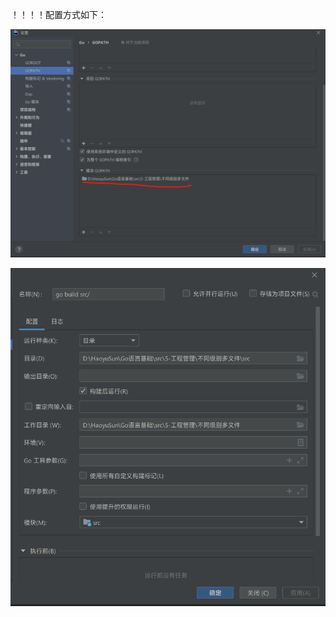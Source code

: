 ！！！！配置方式如下：

![](https://raw.githubusercontent.com/ncoheart/images/master/img/%E4%B8%8D%E5%90%8C%E7%BA%A7%E5%88%AB%E5%A4%9A%E6%96%87%E4%BB%B6%E9%85%8D%E7%BD%AE1)

![](https://raw.githubusercontent.com/ncoheart/images/master/img/%E4%B8%8D%E5%90%8C%E7%BA%A7%E5%88%AB%E5%A4%9A%E6%96%87%E4%BB%B6%E9%85%8D%E7%BD%AE2)